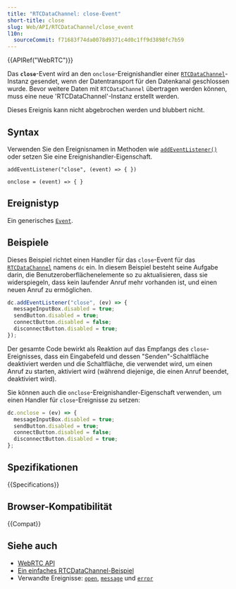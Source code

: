 ```yaml
---
title: "RTCDataChannel: close-Event"
short-title: close
slug: Web/API/RTCDataChannel/close_event
l10n:
  sourceCommit: f71683f74da0078d9371c4d0c1ff9d3898fc7b59
---
```


{{APIRef("WebRTC")}}

Das **`close`**-Event wird an den `onclose`-Ereignishandler einer [`RTCDataChannel`](/de/docs/Web/API/RTCDataChannel)-Instanz gesendet, wenn der Datentransport für den Datenkanal geschlossen wurde. Bevor weitere Daten mit `RTCDataChannel` übertragen werden können, muss eine neue 'RTCDataChannel'-Instanz erstellt werden.

Dieses Ereignis kann nicht abgebrochen werden und blubbert nicht.

## Syntax

Verwenden Sie den Ereignisnamen in Methoden wie [`addEventListener()`](/de/docs/Web/API/EventTarget/addEventListener) oder setzen Sie eine Ereignishandler-Eigenschaft.

```js-nolint
addEventListener("close", (event) => { })

onclose = (event) => { }
```

## Ereignistyp

Ein generisches [`Event`](/de/docs/Web/API/Event).

## Beispiele

Dieses Beispiel richtet einen Handler für das `close`-Event für das [`RTCDataChannel`](/de/docs/Web/API/RTCDataChannel) namens `dc` ein. In diesem Beispiel besteht seine Aufgabe darin, die Benutzeroberflächenelemente so zu aktualisieren, dass sie widerspiegeln, dass kein laufender Anruf mehr vorhanden ist, und einen neuen Anruf zu ermöglichen.

```js
dc.addEventListener("close", (ev) => {
  messageInputBox.disabled = true;
  sendButton.disabled = true;
  connectButton.disabled = false;
  disconnectButton.disabled = true;
});
```

Der gesamte Code bewirkt als Reaktion auf das Empfangs des `close`-Ereignisses, dass ein Eingabefeld und dessen "Senden"-Schaltfläche deaktiviert werden und die Schaltfläche, die verwendet wird, um einen Anruf zu starten, aktiviert wird (während diejenige, die einen Anruf beendet, deaktiviert wird).

Sie können auch die `onclose`-Ereignishandler-Eigenschaft verwenden, um einen Handler für `close`-Ereignisse zu setzen:

```js
dc.onclose = (ev) => {
  messageInputBox.disabled = true;
  sendButton.disabled = true;
  connectButton.disabled = false;
  disconnectButton.disabled = true;
};
```

## Spezifikationen

{{Specifications}}

## Browser-Kompatibilität

{{Compat}}

## Siehe auch

- [WebRTC API](/de/docs/Web/API/WebRTC_API)
- [Ein einfaches RTCDataChannel-Beispiel](/de/docs/Web/API/WebRTC_API/Simple_RTCDataChannel_sample)
- Verwandte Ereignisse: [`open`](/de/docs/Web/API/RTCDataChannel/open_event), [`message`](/de/docs/Web/API/RTCDataChannel/message_event) und [`error`](/de/docs/Web/API/RTCDataChannel/error_event)
